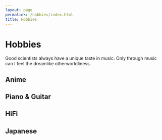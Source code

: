 ```yaml
---
layout: page
permalink: /hobbies/index.html
title: Hobbies
---
```


# Hobbies

Good scientists always have a unique taste in music. Only through music can I feel the dreamlike otherworldliness.

## Anime
## Piano & Guitar
## HiFi
## Japanese


